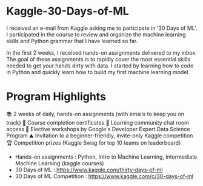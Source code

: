 # Kaggle-30-Days-of-ML

I received an e-mail from Kaggle asking me to participate in '30 Days of ML'.
I participated in the course to review and organize the machine learning skills and Python grammar that I have learned so far.


In the first 2 weeks, I received hands-on assignments delivered to my inbox. The goal of these assignments is to rapidly cover the most essential skills needed to get your hands dirty with data. I started by learning how to code in Python and quickly learn how to build my first machine learning model.


# Program Highlights

📚 2 weeks of daily, hands-on assignments (with emails to keep you on track)	📃 Course completion certificates	💬 Learning community chat room access
🎥 Elective workshops by Google's Developer Expert Data Science Program	⛰️ Invitation to a beginner-friendly, invite-only Kaggle competition	🏆 Competition prizes (Kaggle Swag for top 10 teams on leaderboard)

- Hands-on assignments : Python, Intro to Machine Learning, Intermediate Machine Learning (kaggle courses)
- 30 Days of ML : https://www.kaggle.com/thirty-days-of-ml
- 30 Days of ML Competition : https://www.kaggle.com/c/30-days-of-ml
